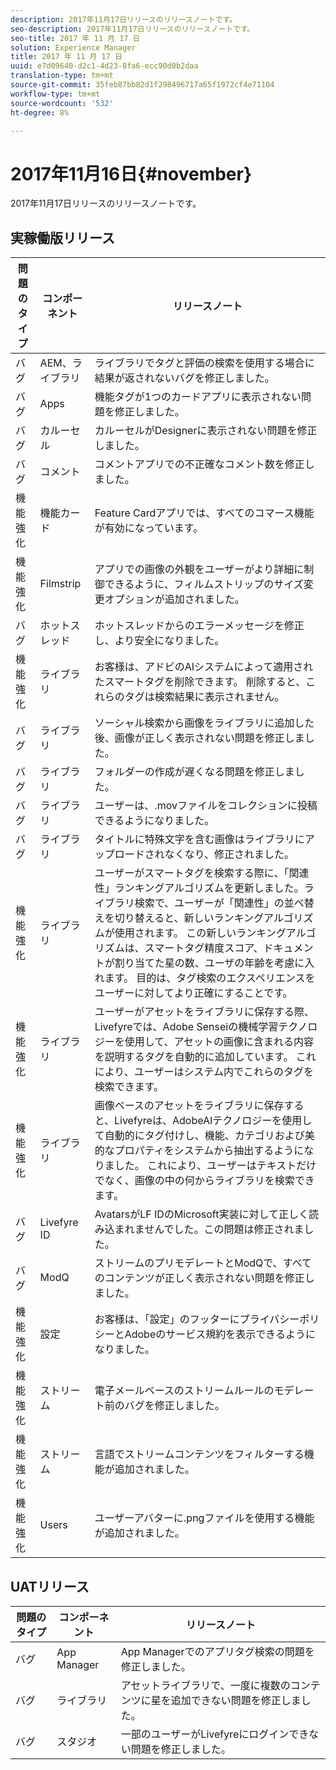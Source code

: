 ```yaml
---
description: 2017年11月17日リリースのリリースノートです。
seo-description: 2017年11月17日リリースのリリースノートです。
seo-title: 2017 年 11 月 17 日
solution: Experience Manager
title: 2017 年 11 月 17 日
uuid: e7d09640-d2c1-4d23-8fa6-ecc90d0b2daa
translation-type: tm+mt
source-git-commit: 35feb87bb82d1f298496717a65f1972cf4e71104
workflow-type: tm+mt
source-wordcount: '532'
ht-degree: 8%

---
```



# 2017年11月16日{#november}

2017年11月17日リリースのリリースノートです。

## 実稼働版リリース

| **問題のタイプ** | **コンポーネント** | **リリースノート** |
|---|---|---|
| バグ | AEM、ライブラリ | ライブラリでタグと評価の検索を使用する場合に結果が返されないバグを修正しました。 |
| バグ | Apps | 機能タグが1つのカードアプリに表示されない問題を修正しました。 |
| バグ | カルーセル | カルーセルがDesignerに表示されない問題を修正しました。 |
| バグ | コメント | コメントアプリでの不正確なコメント数を修正しました。 |
| 機能強化 | 機能カード | Feature Cardアプリでは、すべてのコマース機能が有効になっています。 |
| 機能強化 | Filmstrip | アプリでの画像の外観をユーザーがより詳細に制御できるように、フィルムストリップのサイズ変更オプションが追加されました。 |
| バグ | ホットスレッド | ホットスレッドからのエラーメッセージを修正し、より安全になりました。 |
| 機能強化 | ライブラリ | お客様は、アドビのAIシステムによって適用されたスマートタグを削除できます。 削除すると、これらのタグは検索結果に表示されません。 |
| バグ | ライブラリ | ソーシャル検索から画像をライブラリに追加した後、画像が正しく表示されない問題を修正しました。 |
| バグ | ライブラリ | フォルダーの作成が遅くなる問題を修正しました。 |
| バグ | ライブラリ | ユーザーは、.movファイルをコレクションに投稿できるようになりました。 |
| バグ | ライブラリ | タイトルに特殊文字を含む画像はライブラリにアップロードされなくなり、修正されました。 |
| 機能強化 | ライブラリ | ユーザーがスマートタグを検索する際に、「関連性」ランキングアルゴリズムを更新しました。ライブラリ検索で、ユーザーが「関連性」の並べ替えを切り替えると、新しいランキングアルゴリズムが使用されます。 この新しいランキングアルゴリズムは、スマートタグ精度スコア、ドキュメントが割り当てた星の数、ユーザの年齢を考慮に入れます。 目的は、タグ検索のエクスペリエンスをユーザーに対してより正確にすることです。 |
| 機能強化 | ライブラリ | ユーザーがアセットをライブラリに保存する際、Livefyreでは、Adobe Senseiの機械学習テクノロジーを使用して、アセットの画像に含まれる内容を説明するタグを自動的に追加しています。 これにより、ユーザーはシステム内でこれらのタグを検索できます。 |
| 機能強化 | ライブラリ | 画像ベースのアセットをライブラリに保存すると、Livefyreは、AdobeAIテクノロジーを使用して自動的にタグ付けし、機能、カテゴリおよび美的なプロパティをシステムから抽出するようになりました。 これにより、ユーザーはテキストだけでなく、画像の中の何からライブラリを検索できます。 |
| バグ | Livefyre ID | AvatarsがLF IDのMicrosoft実装に対して正しく読み込まれませんでした。この問題は修正されました。 |
| バグ | ModQ | ストリームのプリモデレートとModQで、すべてのコンテンツが正しく表示されない問題を修正しました。 |
| 機能強化 | 設定 | お客様は、「設定」のフッターにプライバシーポリシーとAdobeのサービス規約を表示できるようになりました。 |
| 機能強化 | ストリーム | 電子メールベースのストリームルールのモデレート前のバグを修正しました。 |
| 機能強化 | ストリーム | 言語でストリームコンテンツをフィルターする機能が追加されました。 |
| 機能強化 | Users | ユーザーアバターに.pngファイルを使用する機能が追加されました。 |

## UATリリース

| **問題のタイプ** | **コンポーネント** | **リリースノート** |
|---|---|---|
| バグ | App Manager | App Managerでのアプリタグ検索の問題を修正しました。 |
| バグ | ライブラリ | アセットライブラリで、一度に複数のコンテンツに星を追加できない問題を修正しました。 |
| バグ | スタジオ | 一部のユーザーがLivefyreにログインできない問題を修正しました。 |

